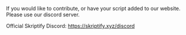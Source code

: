 If you would like to contribute, or have your script added to our website. Please use our discord server.

Official Skriptify Discord: https://skriptify.xyz/discord
